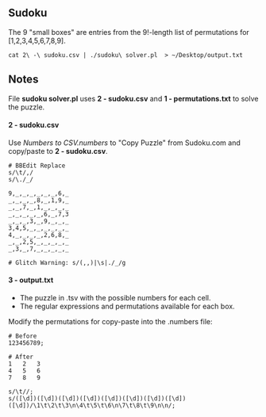## Sudoku
The 9 "small boxes" are entries from the 9!-length list of permutations for [1,2,3,4,5,6,7,8,9]. 


```
cat 2\ -\ sudoku.csv | ./sudoku\ solver.pl  > ~/Desktop/output.txt 
```


## Notes

File **sudoku solver.pl** uses **2 - sudoku.csv** and **1 - permutations.txt** to solve the puzzle.

#### 2 - sudoku.csv
Use *Numbers to CSV.numbers* to "Copy Puzzle" from Sudoku.com and copy/paste to **2 - sudoku.csv**.
```
# BBEdit Replace
s/\t/,/
s/\./_/
```

```
9,_,_,_,_,_,_,6,_
_,_,_,_,8,_,1,9,_
_,_,7,_,1,_,_,_,_
_,_,_,_,_,6,_,7,3
_,_,_,3,_,9,_,_,_
3,4,5,_,_,_,_,_,_
4,_,_,_,_,2,6,8,_
_,_,2,5,_,_,_,_,_
_,3,_,7,_,_,_,_,_

# Glitch Warning: s/(,,)|\s|./_/g
```

#### 3 - output.txt
- The puzzle in .tsv with the possible numbers for each cell.
- The regular expressions and permutations available for each box.

Modify the permutations for copy-paste into the .numbers file:
```
# Before
123456789;

# After
1	2	3
4	5	6
7	8	9
```


```
s/\t//;
s/([\d])([\d])([\d])([\d])([\d])([\d])([\d])([\d])([\d])/\1\t\2\t\3\n\4\t\5\t\6\n\7\t\8\t\9\n\n/;
```